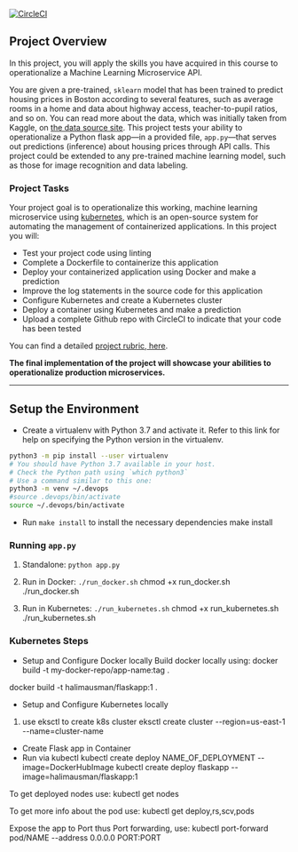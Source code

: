[![CircleCI](https://dl.circleci.com/status-badge/img/gh/zeemah/udacity-proj4-operationalize-ml-microservice/tree/main.svg?style=svg)](https://dl.circleci.com/status-badge/redirect/gh/zeemah/udacity-proj4-operationalize-ml-microservice/tree/main)

## Project Overview

In this project, you will apply the skills you have acquired in this course to operationalize a Machine Learning Microservice API. 

You are given a pre-trained, `sklearn` model that has been trained to predict housing prices in Boston according to several features, such as average rooms in a home and data about highway access, teacher-to-pupil ratios, and so on. You can read more about the data, which was initially taken from Kaggle, on [the data source site](https://www.kaggle.com/c/boston-housing). This project tests your ability to operationalize a Python flask app—in a provided file, `app.py`—that serves out predictions (inference) about housing prices through API calls. This project could be extended to any pre-trained machine learning model, such as those for image recognition and data labeling.

### Project Tasks

Your project goal is to operationalize this working, machine learning microservice using [kubernetes](https://kubernetes.io/), which is an open-source system for automating the management of containerized applications. In this project you will:
* Test your project code using linting
* Complete a Dockerfile to containerize this application
* Deploy your containerized application using Docker and make a prediction
* Improve the log statements in the source code for this application
* Configure Kubernetes and create a Kubernetes cluster
* Deploy a container using Kubernetes and make a prediction
* Upload a complete Github repo with CircleCI to indicate that your code has been tested

You can find a detailed [project rubric, here](https://review.udacity.com/#!/rubrics/2576/view).

**The final implementation of the project will showcase your abilities to operationalize production microservices.**

---

## Setup the Environment

* Create a virtualenv with Python 3.7 and activate it. Refer to this link for help on specifying the Python version in the virtualenv. 
```bash
python3 -m pip install --user virtualenv
# You should have Python 3.7 available in your host. 
# Check the Python path using `which python3`
# Use a command similar to this one:
python3 -m venv ~/.devops
#source .devops/bin/activate
source ~/.devops/bin/activate
```
* Run `make install` to install the necessary dependencies
make install
### Running `app.py`

1. Standalone:  `python app.py`

2. Run in Docker:  `./run_docker.sh`
chmod +x run_docker.sh
./run_docker.sh

3. Run in Kubernetes:  `./run_kubernetes.sh`
chmod +x run_kubernetes.sh
./run_kubernetes.sh

### Kubernetes Steps

* Setup and Configure Docker locally
Build docker locally using: docker build -t my-docker-repo/app-name:tag .

docker build -t halimausman/flaskapp:1 .

* Setup and Configure Kubernetes locally
1. use eksctl to create k8s cluster
eksctl create cluster --region=us-east-1 --name=cluster-name

* Create Flask app in Container
* Run via kubectl
kubectl create deploy NAME_OF_DEPLOYMENT --image=DockerHubImage 
kubectl create deploy flaskapp --image=halimausman/flaskapp:1

To get deployed nodes use:
kubectl get nodes

To get more info about the pod use:
kubectl get deploy,rs,scv,pods  

Expose the app to Port thus Port forwarding, use:
kubectl port-forward pod/NAME --address 0.0.0.0 PORT:PORT

